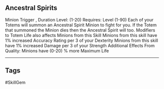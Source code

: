 ## Ancestral Spirits
Minion
Trigger , Duration
Level: (1-20)
Requires: Level (1-90)
Each of your Totems will summon an Ancestral Spirit Minion to fight for you. If the Totem that summoned the Minion dies then the Ancestral Spirit will too.
Modifiers to Totem Life also affects Minions from this Skill
Minions from this skill have 1% increased Accuracy Rating per 3 of your Dexterity
Minions from this skill have 1% increased Damage per 3 of your Strength
Additional Effects From Quality:
Minions have (0-20) % more Maximum Life

---
## Tags
#SkillGem

